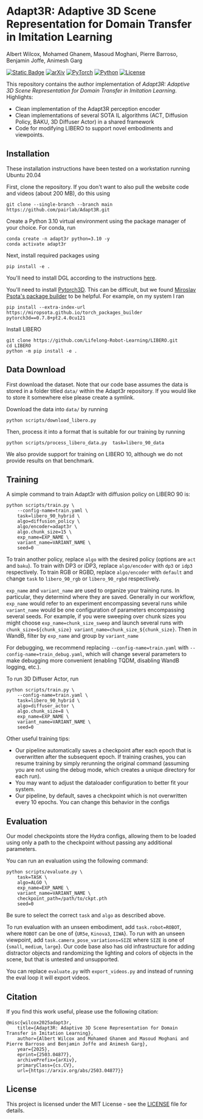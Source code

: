 # Adapt3R: Adaptive 3D Scene Representation for Domain Transfer in Imitation Learning


Albert Wilcox, Mohamed Ghanem, Masoud Moghani, Pierre Barroso, Benjamin Joffe, Animesh Garg

[![Static Badge](https://img.shields.io/badge/Project-Page-green?style=for-the-badge)](https://pairlab.github.io/Adapt3R)
[![arXiv](https://img.shields.io/badge/arXiv-2406.09246-df2a2a.svg?style=for-the-badge)](https://arxiv.org/abs/2503.04877)
[![PyTorch](https://img.shields.io/badge/PyTorch-2.2.0-EE4C2C.svg?style=for-the-badge&logo=pytorch)](https://pytorch.org/get-started/locally/)
[![Python](https://img.shields.io/badge/python-3.10-blue?style=for-the-badge)](https://www.python.org)
[![License](https://img.shields.io/github/license/TRI-ML/prismatic-vlms?style=for-the-badge)](LICENSE)

This repository contains the author implementation of *Adapt3R: Adaptive 3D Scene Representation for Domain Transfer in Imitation Learning*. Highlights:
 - Clean implementation of the Adapt3R perception encoder
 - Clean implementations of several SOTA IL algorithms (ACT, Diffusion Policy, BAKU, 3D Diffuser Actor) in a shared framework
 - Code for modifying LIBERO to support novel embodiments and viewpoints.

## Installation

These installation instructions have been tested on a workstation running Ubuntu 20.04

First, clone the repository. If you don't want to also pull the website code and videos (about 200 MB), do this using

```
git clone --single-branch --branch main https://github.com/pairlab/Adapt3R.git
```

Create a Python 3.10 virtual environment using the package manager of your choice. For conda, run

```
conda create -n adapt3r python=3.10 -y
conda activate adapt3r
```
Next, install required packages using
```
pip install -e .
```

You'll need to install DGL according to the instructions [here](https://www.dgl.ai/pages/start.html).

You'll need to install [Pytorch3D](https://github.com/facebookresearch/pytorch3d/). This can be difficult, but we found [Miroslav Psota's package builder](https://github.com/facebookresearch/pytorch3d/discussions/1752) to be helpful. For example, on my system I ran
```
pip install --extra-index-url https://miropsota.github.io/torch_packages_builder pytorch3d==0.7.8+pt2.4.0cu121
```

Install LIBERO
```
git clone https://github.com/Lifelong-Robot-Learning/LIBERO.git
cd LIBERO
python -m pip install -e .
```

## Data Download

First download the dataset. Note that our code base assumes the data is stored in a folder titled `data/` within the Adapt3r repository. If you would like to store it somewhere else please create a symlink. 

Download the data into `data/` by running
```
python scripts/download_libero.py
```
Then, process it into a format that is suitable for our training by running 
```
python scripts/process_libero_data.py  task=libero_90_data
```
We also provide support for training on LIBERO 10, although we do not provide results on that benchmark.

## Training

A simple command to train Adapt3r with diffusion policy on LIBERO 90 is:
```
python scripts/train.py \
    --config-name=train.yaml \
    task=libero_90_hybrid \
    algo=diffusion_policy \
    algo/encoder=adapt3r \
    algo.chunk_size=15 \
    exp_name=EXP_NAME \
    variant_name=VARIANT_NAME \
    seed=0
```
To train another policy, replace `algo` with the desired policy (options are `act` and `baku`). To train with DP3 or iDP3, replace `algo/encoder` with `dp3` or `idp3` respectively. To train RGB or RGBD, replace `algo/encoder` with `default` and change `task` to `libero_90_rgb` or `libero_90_rgbd` respectively.

`exp_name` and `variant_name` are used to organize your training runs. In particular, they determind where they are saved. Generally in our workflow, `exp_name` would refer to an experiment encompassing several runs while `variant_name` would be one configuration of parameters encompassing several seeds. For example, if you were sweeping over chunk sizes you might choose `exp_name=chunk_size_sweep` and launch several runs with `chunk_size=${chunk_size} variant_name=chunk_size_${chunk_size}`. Then in WandB, filter by `exp_name` and group by `variant_name`

For debugging, we recommend replacing `--config-name=train.yaml` with `--config-name=train_debug.yaml`, which will change several parameters to make debugging more convenient (enabling TQDM, disabling WandB logging, etc.). 

To run 3D Diffuser Actor, run 
```
python scripts/train.py \
    --config-name=train.yaml \
    task=libero_90_hybrid \
    algo=diffuser_actor \
    algo.chunk_size=8 \
    exp_name=EXP_NAME \
    variant_name=VARIANT_NAME \
    seed=0
```

Other useful training tips:
 - Our pipeline automatically saves a checkpoint after each epoch that is overwritten after the subsequent epoch. If training crashes, you can resume training by simply rerunning the original command (assuming you are not using the debug mode, which creates a unique directory for each run).
 - You may want to adjust the dataloader configuration to better fit your system.
 - Our pipeline, by default, saves a checkpoint which is not overwritten every 10 epochs. You can change this behavior in the configs

## Evaluation

Our model checkpoints store the Hydra configs, allowing them to be loaded using only a path to the checkpoint without passing any additional parameters.

You can run an evaluation using the following command:
```
python scripts/evaluate.py \
    task=TASK \
    algo=ALGO \
    exp_name=EXP_NAME \
    variant_name=VARIANT_NAME \
    checkpoint_path=/path/to/ckpt.pth
    seed=0
```
Be sure to select the correct `task` and `algo` as described above. 

To run evaluation with an unseen embodiment, add `task.robot=ROBOT`, where `ROBOT` can be one of {`UR5e`, `Kinova3`, `IIWA`}. To run with an unseen viewpoint, add `task.camera_pose_variations=SIZE` where `SIZE` is one of {`small`, `medium`, `large`}. Our code base also has old infrastructure for adding distractor objects and randomizing the lighting and colors of objects in the scene, but that is untested and unsupported.

You can replace `evaluate.py` with `export_videos.py` and instead of running the eval loop it will export videos.

## Citation
If you find this work useful, please use the following citation:
```
@misc{wilcox2025adapt3r,
    title={Adapt3R: Adaptive 3D Scene Representation for Domain Transfer in Imitation Learning}, 
    author={Albert Wilcox and Mohamed Ghanem and Masoud Moghani and Pierre Barroso and Benjamin Joffe and Animesh Garg},
    year={2025},
    eprint={2503.04877},
    archivePrefix={arXiv},
    primaryClass={cs.CV},
    url={https://arxiv.org/abs/2503.04877}}
```


## License
This project is licensed under the MIT License - see the [LICENSE](LICENSE) file for details.
